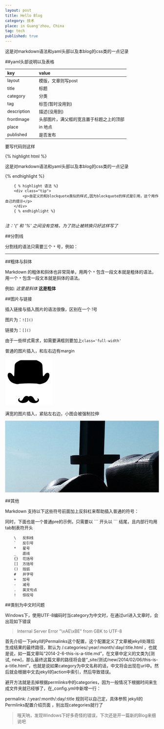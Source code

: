 ```yaml
---
layout: post
title: Hello Blog
category: 技术
place: in Guang'zhou, China
tag: tech
published: true
---
```

<div class="tip"><p>这是对markdown语法和yaml头部以及本blog的css类的一点记录</p></div>

##yaml头部说明以及表格

| key              | value                                    |
|:-----------------|:---------------------------------------- |
| layout     &emsp;| 模版，文章则写post                       |
| title      &emsp;| 标题                                     |
| category   &emsp;| 分类                                     |
| tag        &emsp;| 标签(暂时没用到)                         |
| description&emsp;| 描述(没用到)                             |
| frontImage &emsp;| 头部图片，满父框的宽且置于标题之上的顶部 |
| place      &emsp;| in 地点                                  |
| published  &emsp;| 是否发布                                 |





要写代码则这样

{% highlight html %}
<div class="tip">
	<p>这是对markdown语法和yaml头部以及本blog的css类的一点记录</p>
</div>
{% endhighlight %}

```
	{ % highlight 语法 %}
	<div class="tip">
		<p>自定义的和blockquote类似的样式,因为blockquote的样式是引用，这个用作自己的提示</p>
	</div>
	{ % endhighlight %}
	
```
*注：'{' 和 '%' 之间没有空格，为了防止被转换只好这样写了*

##分割线

分割线的语法只需要三个 `*` 号，例如：

***

##粗体与斜体

Markdown 的粗体和斜体也非常简单，用两个 `*` 包含一段文本就是粗体的语法，用一个 `*` 包含一段文本就是斜体的语法。

例如: *这里是斜体* **这是粗体**

##图片与链接

插入链接与插入图片的语法很像，区别在一个 !号

图片为：`![]()`

链接为：`[]()`

由于一些样式需求，如需要满框则要加上`class='full-width'`

普通的图片插入，和左右边有margin

![](/assets/images/cat_man.png) 

满宽的图片插入，紧贴左右边，小图会被强制拉伸

<img class="full-width" src="/assets/blog-images/2015/1/2015-01-01.jpg">

##其他

Markdown 支持以下这些符号前面加上反斜杠来帮助插入普通的符号：

同时，下面也是一个普通pre的示例，只需要以 \`\`\` 开头以 \`\`\` 结尾，且内部行均用tab制表符开头

```
	\   反斜线
	`   反引号
	*   星号
	_   底线
	{}  花括号
	[]  方括号
	()  括弧
	#   井字号
	+   加号
	-   减号
	.   英文句点
	!   惊叹号
```
##类别为中文时问题

Windows下，使用UTF-8编码时当category为中文时，在通过url进入文章时，会出现如下错误

> Internal Server Error
> "\xAE\xBE" from GBK to UTF-8

首先介绍一下jekyll的Permalinks这个配置，这个配置定义了文章被jekyll处理后生成结果的最终路径，默认为 /:categories/:year/:month/:day/:title.html ，也就是说，如一篇文章叫“2014-2-6-this-is-a-title.md”，在文章中定义的文类为[测试, new]，那么最终这篇文章的路径将会是“_site/测试/new/2014/02/06/this-is-a-title.html”，也就是说如果category为中文名称的话，中文将会出现在url中。然后就会根据中文去jekyll的action中索引，然后导致错误。

避开方法就是去掉根据permlinks中的categories，因为一般情况下根据时间来生成文件夹就已经够了，在_config.yml中新增一行：

permalink: /:year/:month/:day/:title
规则可以自己定，具体参照 jekyll的Permlinks配置介绍页面 ，别出现categories就行了


> 哦天呐，发现Windows下好多奇怪的错误，下次还是开一篇新的Blog来细说吧